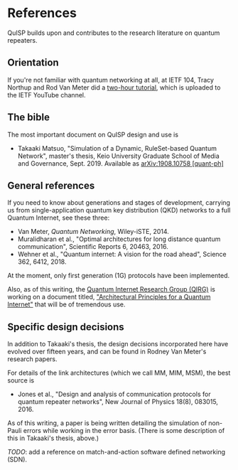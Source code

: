 # References

QuISP builds upon and contributes to the research literature on quantum repeaters.

## Orientation

If you're not familiar with quantum networking at all, at IETF 104,
Tracy Northup and Rod Van Meter did a [two-hour
tutorial](https://www.youtube.com/watch?v=9nfaYAU92tY&feature=youtu.be),
which is uploaded to the IETF YouTube channel.

## The bible

The most important document on QuISP design and use is

* Takaaki Matsuo, "Simulation of a Dynamic, RuleSet-based Quantum
	Network", master's thesis, Keio University Graduate School of
	Media and Governance, Sept. 2019.
	Available as [arXiv:1908.10758
	[quant-ph]](https://arxiv.org/abs/1908.10758)

## General references

If you need to know about generations and stages of development,
carrying us from single-application quantum key distribution (QKD)
networks to a full Quantum Internet, see these three:

* Van Meter, _Quantum Networking_, Wiley-iSTE, 2014.
* Muralidharan et al., "Optimal architectures for long distance
  quantum communication", Scientific Reports 6, 20463, 2016.
* Wehner et al., "Quantum internet: A vision for the road ahead",
  Science 362, 6412, 2018.

At the moment, only first generation (1G) protocols have been implemented.

Also, as of this writing, the [Quantum Internet Research Group
(QIRG)](https://datatracker.ietf.org/rg/qirg/about/) is working on a
document titled, ["Architectural Principles for a Quantum
Internet"](https://datatracker.ietf.org/doc/draft-irtf-qirg-principles/)
that will be of tremendous use.

## Specific design decisions

In addition to Takaaki's thesis, the design decisions incorporated
here have evolved over fifteen years, and can be found in Rodney Van
Meter's research papers.

For details of the link architectures (which we call MM, MIM, MSM),
the best source is

* Jones et al., "Design and analysis of communication protocols for
  quantum repeater networks", New Journal of Physics 18(8), 083015,
  2016.

As of this writing, a paper is being written detailing the simulation
of non-Pauli errors while working in the error basis.  (There is some
description of this in Takaaki's thesis, above.)

*TODO*: add a reference on match-and-action software defined
 networking (SDN).
